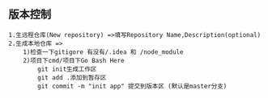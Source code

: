 ## 版本控制
    1.生远程仓库(New repository) =>填写Repository Name,Description(optional)
    2.生成本地仓库 =>
        1)检查一下gitigore 有没有/.idea 和 /node_module
        2)项目下cmd/项目下Go Bash Here
            git init生成工作区
            git add .添加到暂存区
            git commit -m "init app" 提交到版本区 (默认是master分支)